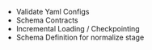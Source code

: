 - Validate Yaml Configs
- Schema Contracts
- Incremental Loading / Checkpointing
- Schema Definition for normalize stage
